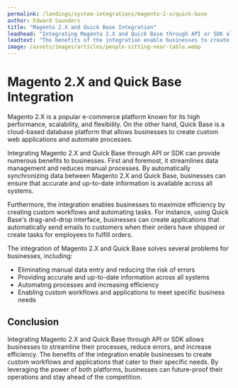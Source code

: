 ```yaml
---
permalink: /landings/system-integrations/magento-2-x/quick-base
author: Edward Saunders
title: "Magento 2.X and Quick Base Integration"
leadhead: "Integrating Magento 2.X and Quick Base through API or SDK allows businesses to streamline their processes, reduce errors, and increase efficiency"
leadtext: "The benefits of the integration enable businesses to create custom workflows and applications that cater to their specific needs. By leveraging the power of both platforms, businesses can future-proof their operations and stay ahead of the competition."
image: /assets/images/articles/people-sitting-near-table.webp
---
```

<div class="arttext">	<h1>Magento 2.X and Quick Base Integration</h1>
	<p>Magento 2.X is a popular e-commerce platform known for its high performance, scalability, and flexibility. On the other hand, Quick Base is a cloud-based database platform that allows businesses to create custom web applications and automate processes.</p>
	<p>Integrating Magento 2.X and Quick Base through API or SDK can provide numerous benefits to businesses. First and foremost, it streamlines data management and reduces manual processes. By automatically synchronizing data between Magento 2.X and Quick Base, businesses can ensure that accurate and up-to-date information is available across all systems.</p>
	<p>Furthermore, the integration enables businesses to maximize efficiency by creating custom workflows and automating tasks. For instance, using Quick Base's drag-and-drop interface, businesses can create applications that automatically send emails to customers when their orders have shipped or create tasks for employees to fulfill orders. </p>
	<p>The integration of Magento 2.X and Quick Base solves several problems for businesses, including:</p>
	<ul>
		<li>Eliminating manual data entry and reducing the risk of errors</li>
		<li>Providing accurate and up-to-date information across all systems</li>
		<li>Automating processes and increasing efficiency</li>
		<li>Enabling custom workflows and applications to meet specific business needs</li>
	</ul>
	<h2>Conclusion</h2>
	<p>Integrating Magento 2.X and Quick Base through API or SDK allows businesses to streamline their processes, reduce errors, and increase efficiency. The benefits of the integration enable businesses to create custom workflows and applications that cater to their specific needs. By leveraging the power of both platforms, businesses can future-proof their operations and stay ahead of the competition. </p>
</div>